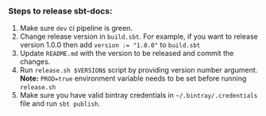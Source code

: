 ### Steps to release sbt-docs:

1. Make sure `dev` ci pipeline is green.
1. Change release version in `build.sbt`. For example, if you want to release version 1.0.0 
then add `version := "1.0.0"` to `build.sbt`
1. Update `README.md` with the version to be released and commit the changes.
1. Run `release.sh $VERSION$` script by providing version number argument.
**Note:** `PROD=true` environment variable needs to be set before running `release.sh`
1. Make sure you have valid bintray credentials in `~/.bintray/.credentials` file
 and run `sbt publish`.
